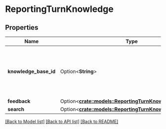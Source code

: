 # ReportingTurnKnowledge

## Properties

Name | Type | Description | Notes
------------ | ------------- | ------------- | -------------
**knowledge_base_id** | Option<**String**> | The Knowledge Base ID that the captured knowledge data relates to. | [optional]
**feedback** | Option<[**crate::models::ReportingTurnKnowledgeFeedback**](ReportingTurnKnowledgeFeedback.md)> |  | [optional]
**search** | Option<[**crate::models::ReportingTurnKnowledgeSearch**](ReportingTurnKnowledgeSearch.md)> |  | [optional]

[[Back to Model list]](../README.md#documentation-for-models) [[Back to API list]](../README.md#documentation-for-api-endpoints) [[Back to README]](../README.md)


